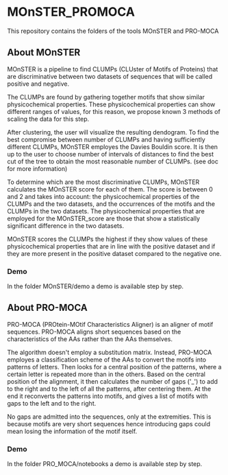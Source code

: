 # MOnSTER_PROMOCA
This repository contains the folders of the tools MOnSTER and PRO-MOCA

## About MOnSTER
MOnSTER is a pipeline to find CLUMPs (CLUster of Motifs of Proteins)
that are discriminative between two datasets of sequences
that will be called positive and negative.
       
The CLUMPs are found by gathering together motifs that show
similar physicochemical properties.
These physicochemical properties can show different ranges of
values, for this reason, we propose known 3 methods of scaling
the data for this step.
       
After clustering, the user will visualize the resulting dendogram.
To find the best compromise between number of CLUMPs and having
sufficiently different CLUMPs, MOnSTER employes the Davies Bouldin score.
It is then up to the user to choose number of intervals
of distances to find the best cut of the tree to obtain the most
reasonable number of CLUMPs.
(see doc for more information)
       
To determine which are the most discriminative CLUMPs, MOnSTER
calculates the MOnSTER score for each of them. The score
is between 0 and 2 and takes into account: the physicochemical
properties of the CLUMPs and the two datasets, and the occurrences
of the motifs and the CLUMPs in the two datasets.
The physicochemical properties that are employed for the MOnSTER_score
are those that show a statistically significant difference
in the two datasets.
       
MOnSTER scores the CLUMPs the highest if they show values of these
physicochemical properties that are in line with the positive
dataset and if they are more present in the positive dataset
compared to the negative one.

### Demo
In the folder MOnSTER/demo a demo is available step by step.

## About PRO-MOCA
PRO-MOCA (PROtein-MOtif Characteristics Aligner) is an
aligner of motif sequences.
PRO-MOCA aligns short sequences based on the characteristics
of the AAs rather than the AAs themselves.
       
The algorithm doesn't employ a substitution matrix.
Instead, PRO-MOCA employes a classification scheme of the 
AAs to convert the motifs into patterns of letters. Then
looks for a central position of the patterns, where a 
certain letter is repeated more than in the others.
Based on the central position of the alignment, it then
calculates the number of gaps ('_') to add to the right and 
to the left of all the patterns, after centering them.
At the end it reconverts the patterns into motifs, 
and gives a list of motifs with gaps to the left and 
to the right.
       
No gaps are admitted into the sequences, only at the 
extremities. This is because motifs are very short sequences
hence introducing gaps could mean losing the information
of the motif itself.

### Demo
In the folder PRO_MOCA/notebooks a demo is available step by step.

